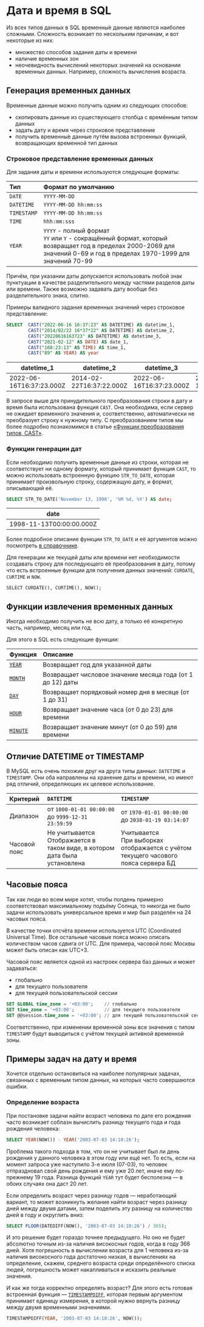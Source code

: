# Дата и время в SQL

Из всех типов данных в SQL временны́е данные являются наиболее сложными.
Сложность возникает по нескольким причинам, и вот некоторые из них:

- множество способов задания даты и времени
- наличие временных зон
- неочевидность вычислений некоторых значений на основании временных данных.
  Например, сложность вычисления возраста.

## Генерация временных данных

Временные данные можно получить одним из следующих способов:

- скопировать данные из существующего столбца с времéнным типом данных
- задать дату и время через строковое представление
- получить временны́е данные путём вызова встроенных функций, возвращающих временной тип данных

### Строковое представление временных данных

Для задания даты и времени используются следующие форматы:

| Тип         | Формат по умолчанию                                                                                                                                                          |
| :---------- | :--------------------------------------------------------------------------------------------------------------------------------------------------------------------------- |
| `DATE`      | `YYYY-MM-DD`                                                                                                                                                                 |
| `DATETIME`  | `YYYY-MM-DD hh:mm:ss`                                                                                                                                                        |
| `TIMESTAMP` | `YYYY-MM-DD hh:mm:ss`                                                                                                                                                        |
| `TIME`      | `hhh:mm:sss`                                                                                                                                                                 |
| `YEAR`      | `YYYY` - полный формат <br /> `YY` или `Y` - сокращённый формат, который возвращает год в пределах 2000-2069 для значений 0-69 и год в пределах 1970-1999 для значений 70-99 |

Причём, при указании даты допускается использовать любой знак пунктуации в качестве разделительного между частями разделов даты или времени.
Также возможно задавать дату вообще без разделительного знака, слитно.

Примеры валидного задания временных значений через строковое представление:

```sql
SELECT  CAST("2022-06-16 16:37:23" AS DATETIME) AS datetime_1,
        CAST("2014/02/22 16*37*22" AS DATETIME) AS datetime_2,
        CAST("20220616163723" AS DATETIME) AS datetime_3,
        CAST("2021-02-12" AS DATE) AS date_1,
        CAST("160:23:13" AS TIME) AS time_1,
        CAST("89" AS YEAR) AS year
```

| datetime_1               | datetime_2               | datetime_3               | date_1                   | time_1    | year |
| ------------------------ | ------------------------ | ------------------------ | ------------------------ | --------- | ---- |
| 2022-06-16T16:37:23.000Z | 2014-02-22T16:37:22.000Z | 2022-06-16T16:37:23.000Z | 2021-02-12T00:00:00.000Z | 160:23:13 | 1989 |

В запросе выше для принудительного преобразования строки в дату и время была использована функция `CAST`.
Она необходима, если сервер не ожидает временного значения и, соответственно, автоматически не преобразует строку
к нужному типу. С преобразованием типов мы более подробно познакомимся в статье <a href="https://sql-academy.org/guide/type-conversion-functions" target="_blank">«Функции преобразования типов, CAST»</a>.

### Функции генерации дат

Если необходимо получить временные данные из строки, которая не соответствует ни одному формату, который принимает
функция `CAST`, то можно использовать встроенную функцию `STR_TO_DATE`, которая принимает произвольную строку, содержащую дату, и формат, описывающий её.

```sql
SELECT STR_TO_DATE('November 13, 1998', '%M %d, %Y') AS date;
```

| date                     |
| ------------------------ |
| 1998-11-13T00:00:00.000Z |

Более подробное описание функции `STR_TO_DATE` и её аргументов можно посмотреть <a href="https://sql-academy.org/handbook/STR_TO_DATE" target="_blank">в справочнике</a>.

Для генерации же текущей даты или времени нет необходимости создавать строку для последующего её преобразования в дату,
потому что есть встроенные функции для получения данных значений: `CURDATE`, `CURTIME` и `NOW`.

```sql-executable
SELECT CURDATE(), CURTIME(), NOW();
```

## Функции извлечения временных данных

Иногда необходимо получить не всю дату, а только её конкретную часть, например,
месяц или год.

Для этого в SQL есть следующие функции:

| Функция                                                                        | Описание                                                   |
| :----------------------------------------------------------------------------- | :--------------------------------------------------------- |
| <a href="https://sql-academy.org/handbook/YEAR" target="_blank">`YEAR`</a>     | Возвращает год для указанной даты                          |
| <a href="https://sql-academy.org/handbook/MONTH" target="_blank">`MONTH`</a>   | Возвращает числовое значение месяца года (от 1 до 12) даты |
| <a href="https://sql-academy.org/handbook/DAY" target="_blank">`DAY`</a>       | Возвращает порядковый номер дня в месяце (от 1 до 31)      |
| <a href="https://sql-academy.org/handbook/HOUR" target="_blank">`HOUR`</a>     | Возвращает значение часа (от 0 до 23) для времени          |
| <a href="https://sql-academy.org/handbook/MINUTE" target="_blank">`MINUTE`</a> | Возвращает значение минут (от 0 до 59) для времени         |

## Отличие DATETIME от TIMESTAMP

В MySQL есть очень похожие друг на друга типы данных: `DATETIME` и `TIMESTAMP`. Они оба направлены на хранение даты и времени, но имеют ряд отличий, определяющих их целевое использование.

| Критерий     | `DATETIME`                                                                       | `TIMESTAMP`                                                                              |
| :----------- | :------------------------------------------------------------------------------- | :--------------------------------------------------------------------------------------- |
| Диапазон     | от `1000-01-01 00:00:00` <br /> до `9999-12-31 23:59:59`                         | от `1970-01-01 00:00:00` <br /> до `2038-01-19 03:14:07`                                 |
| Часовой пояс | Не учитывается <br /> Отображается в таком виде, в котором дата была установлена | Учитывается <br /> При выборках отображается с учётом текущего часового пояса сервера БД |

## Часовые пояса

Так как люди во всем мире хотят, чтобы полдень примерно соответствовал максимальному подъёму Солнца, то никогда не было задачи
использовать универсальное время и мир был разделён на 24 часовых пояса.

В качестве точки отсчёта времени используется UTC (Coordinated Universal Time). Все остальные часовые пояса можно описать
количеством часов сдвига от UTC. Для примера, часовой пояс Москвы может быть описан как UTC+3.

Часовой пояс является одной из настроек сервера баз данных и может задаваться:

- глобально
- для текущего пользователя
- для текущей пользовательской сессии

```sql
SET GLOBAL time_zone = '+03:00';    // глобально
SET time_zone = '+03:00';           // для текущего пользователя
SET @@session.time_zone = '+03:00'; // для текущей пользовательской сессии
```

Соответственно, при изменении временной зоны все значения с типом `TIMESTAMP` будут выводиться с учётом текущей активной временной зоны.

## Примеры задач на дату и время

Хочется отдельно остановиться на наиболее популярных задачах, связанных с временным типом данных,
на которых часто совершаются ошибки.

### Определение возраста

При постановке задачи найти возраст человека по дате его рождения часто возникает соблазн вычислить
разницу текущего года и года рождения человека:

```sql
SELECT YEAR(NOW()) - YEAR('2003-07-03 14:10:26');
```

Проблема такого подхода в том, что он не учитывает был ли день рождения у данного человека в этом году или ещё нет.
То есть, если на момент запроса уже наступило 3-е июля (07-03), то человек отпраздновал свой день рождения и ему уже 20 лет,
иначе ему по-прежнему 19 года.
Разница функций `YEAR` тут будет бесполезна — в обоих случаях она даст 20 лет.

Если определить возраст через разницу годов — неработающий вариант, то может возникнуть желание найти возраст через
разницу дней между двумя датами, затем поделить эту разницу на количество дней в году и округлить вниз:

```sql
SELECT FLOOR(DATEDIFF(NOW(), '2003-07-03 14:10:26') / 365);
```

И это решение будет гораздо точнее предыдущего. Но оно не будет абсолютно точным из-за наличия високосных годов, когда в году 366 дней.
Хотя погрешность в вычислении возраста для 1 человека из-за наличия високосного года достаточно низкая, в вычислениях на определение, скажем,
среднего возраста среди определённого списка людей, погрешность может накапливаться и исказить реальные значения.

И как же тогда корректно определять возраст? Для этого есть готовая встроенная функция — <a href="https://sql-academy.org/handbook/TIMESTAMPDIFF" target="_blank">`TIMESTAMPDIFF`</a>,
которая первым аргументом принимает единицу измерения, в которой нужно вернуть разницу между двумя временными значениями.

```sql
TIMESTAMPDIFF(YEAR, '2003-07-03 14:10:26', NOW());
```
